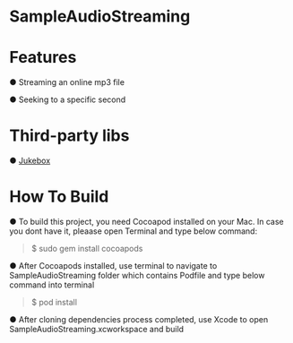 # SampleAudioStreaming

# Features
● Streaming an online mp3 file

● Seeking to a specific second 

# Third-party libs
● [Jukebox](https://github.com/acumenrev/Jukebox)

# How To Build
● To build this project, you need Cocoapod installed on your Mac. In case you dont have it, pleaase open Terminal and type below command:
> $ sudo gem install cocoapods

● After Cocoapods installed, use terminal to navigate to SampleAudioStreaming folder which contains Podfile and type below command into terminal
> $ pod install

● After cloning dependencies process completed, use Xcode to open SampleAudioStreaming.xcworkspace and build
